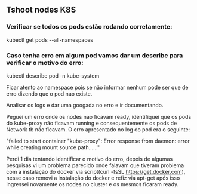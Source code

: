 ## Tshoot nodes K8S

### Verificar se todos os pods estão rodando corretamente:
kubectl get pods --all-namespaces

### Caso tenha erro em algum pod vamos dar um describe para verificar o motivo do erro:
kubectl describe pod -n kube-system <nome de pod>

Ficar atento ao namespace pois se não informar nenhum pode ser que de erro dizendo que o pod nao existe.

Analisar os logs e dar uma googada no erro e ir documentando.

Peguei um erro onde os nodes nao ficavam ready, identifiquei que os pods do kube-proxy não ficavam running e consequentemente os pods de Network tb não ficavam. O erro apresentado no log do pod era o seguinte:

"failed to start container "kube-proxy": Error response from daemon: error while creating mount source path......"

Perdi 1 dia tentando identificar o motivo do erro, depois de algumas pesquisas vi um problema parecido onde falavam que tiveram problema com a instalação do docker via script(curl -fsSL https://get.docker.com), nesse caso removi a instalação do docker e refiz via apt-get após isso ingressei novamente os nodes no cluster e os mesmos ficaram ready.

